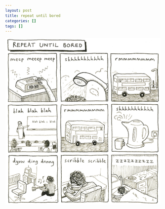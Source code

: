 ```yaml
---
layout: post
title: repeat until bored
categories: []
tags: []
---
```


[![alt](/assets/img/blog/2004/repeat-until-bored-1200w.jpg)](/assets/img/blog/2004/repeat-until-bored-1200w.jpg)
